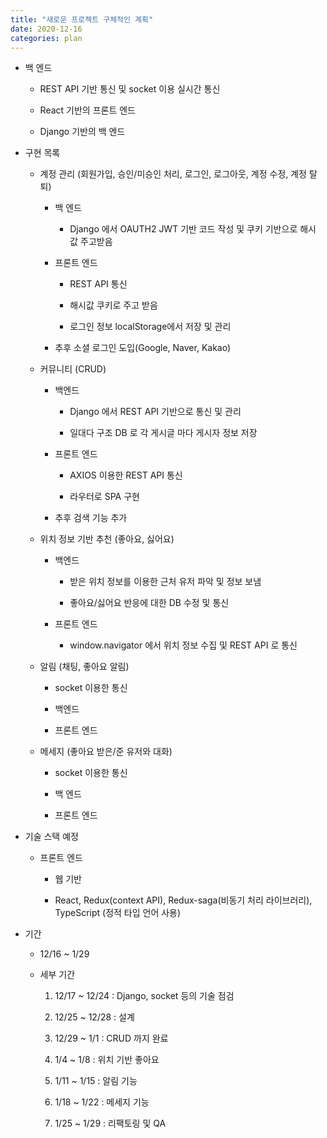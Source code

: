 ```yaml
---
title: "새로운 프로젝트 구체적인 계획"
date: 2020-12-16
categories: plan
---
```


- 백 엔드

  - REST API 기반 통신 및 socket 이용 실시간 통신

  - React 기반의 프론트 엔드

  - Django 기반의 백 엔드

- 구현 목록

  - 계정 관리 (회원가입, 승인/미승인 처리, 로그인, 로그아웃, 계정 수정, 계정 탈퇴)

    - 백 엔드

      - Django 에서 OAUTH2 JWT 기반 코드 작성 및 쿠키 기반으로 해시 값 주고받음

    - 프론트 엔드

      - REST API 통신

      - 해시값 쿠키로 주고 받음

      - 로그인 정보 localStorage에서 저장 및 관리

    - 추후 소셜 로그인 도입(Google, Naver, Kakao)

  - 커뮤니티 (CRUD)

    - 백엔드

      - Django 에서 REST API 기반으로 통신 및 관리

      - 일대다 구조 DB 로 각 게시글 마다 게시자 정보 저장

    - 프론트 엔드

      - AXIOS 이용한 REST API 통신

      - 라우터로 SPA 구현

    - 추후 검색 기능 추가

  - 위치 정보 기반 추천 (좋아요, 싫어요)

    - 백엔드

      - 받은 위치 정보를 이용한 근처 유저 파악 및 정보 보냄

      - 좋아요/싫어요 반응에 대한 DB 수정 및 통신

    - 프론트 엔드

      - window.navigator 에서 위치 정보 수집 및 REST API 로 통신

  - 알림 (채팅, 좋아요 알림)

    - socket 이용한 통신

    - 백엔드

    - 프론트 엔드

  - 메세지 (좋아요 받은/준 유저와 대화)

    - socket 이용한 통신

    - 백 엔드

    - 프론트 엔드

- 기술 스택 예정

  - 프론트 엔드

    - 웹 기반

    - React, Redux(context API), Redux-saga(비동기 처리 라이브러리), TypeScript (정적 타입 언어 사용)

- 기간

  - 12/16 ~ 1/29

  - 세부 기간

    1. 12/17 ~ 12/24 : Django, socket 등의 기술 점검

    2. 12/25 ~ 12/28 : 설계

    3. 12/29 ~ 1/1 : CRUD 까지 완료

    4. 1/4 ~ 1/8 : 위치 기반 좋아요

    5. 1/11 ~ 1/15 : 알림 기능

    6. 1/18 ~ 1/22 : 메세지 기능

    7. 1/25 ~ 1/29 : 리팩토링 및 QA
